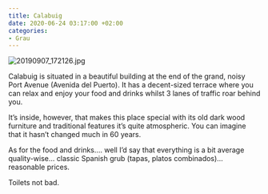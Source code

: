 ```yaml
---
title: Calabuig
date: 2020-06-24 03:17:00 +02:00
categories:
- Grau
---
```


![20190907_172126.jpg](/uploads/20190907_172126.jpg)

Calabuig is situated in a beautiful building at the end of the grand, noisy Port Avenue (Avenida del Puerto). It has a decent-sized terrace where you can relax and enjoy your food and drinks whilst 3 lanes of traffic roar behind you.

It’s inside, however, that makes this place special with its old dark wood furniture and traditional features it’s quite atmospheric. You can imagine that it hasn’t changed much in 60 years.

As for the food and drinks…. well I’d say that everything is a bit average quality-wise… classic Spanish grub (tapas, platos combinados)… reasonable prices.

Toilets not bad.

